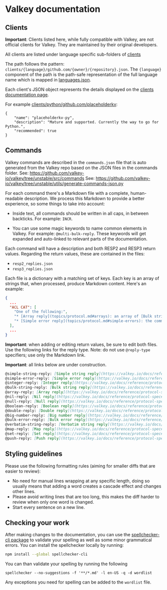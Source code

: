 # Valkey documentation

## Clients

**Important**:  Clients listed here, while fully compatible with Valkey, are not official clients for Valkey.
They are maintained by their original developers.

All clients are listed under language specific sub-folders of [clients](./clients)

The path follows the pattern: ``clients/{language}/github.com/{owner}/{repository}.json``.
The ``{language}`` component of the path is the path-safe representation
of the full language name which is mapped in [languages.json](./languages.json).

Each client's JSON object represents the details displayed on the [clients documentation page](https://valkey.io/docs/clients).

For example [clients/python/github.com/placeholderkv](./clients/python/github.com/placeholderkv/placeholderkv-py.json):

```
{
    "name": "placeholderkv-py",
    "description": "Mature and supported. Currently the way to go for Python.",
    "recommended": true
}
```

## Commands

Valkey commands are described in the `commands.json` file that is auto generated
from the Valkey repo based on the JSON files in the commands folder.
See: https://github.com/valkey-io/valkey/tree/unstable/src/commands
See: https://github.com/valkey-io/valkey/tree/unstable/utils/generate-commands-json.py

For each command there's a Markdown file with a complete, human-readable
description.
We process this Markdown to provide a better experience, so some things to take
into account:

*   Inside text, all commands should be written in all caps, in between
    backticks.
    For example: `INCR`.

*   You can use some magic keywords to name common elements in Valkey.
    For example: `@multi-bulk-reply`.
    These keywords will get expanded and auto-linked to relevant parts of the
    documentation.

Each command will have a description and both RESP2 and RESP3 return values.
Regarding the return values, these are contained in the files:

* `resp2_replies.json`
* `resp3_replies.json`

Each file is a dictionary with a matching set of keys. Each key is an array of strings that,
when processed, produce Markdown content. Here's an example:

```json
{
  ...
  "ACL CAT": [
    "One of the following:",
    "* [Array reply](topics/protocol.md#arrays): an array of [Bulk string reply](topics/protocol.md#bulk-strings) elements representing ACL categories or commands in a given category.",
    "* [Simple error reply](topics/protocol.md#simple-errors): the command returns an error if an invalid category name is given."
  ],
  ...
}
```

**Important**: when adding or editing return values, be sure to edit both files. Use the following
links for the reply type. Note: do not use `@reply-type` specifiers; use only the Markdown link.

**Important**: all links below are under construction.

```md
@simple-string-reply: [Simple string reply](https://valkey.io/docs/reference/protocol-spec#simple-strings)
@simple-error-reply: [Simple error reply](https://valkey.io/docs/reference/protocol-spec#simple-errors)
@integer-reply: [Integer reply](https://valkey.io/docs/reference/protocol-spec#integers)
@bulk-string-reply: [Bulk string reply](https://valkey.io/docs/reference/protocol-spec#bulk-strings)
@array-reply: [Array reply](https://valkey.io/docs/reference/protocol-spec#arrays)
@nil-reply: [Nil reply](https://valkey.io/docs/reference/protocol-spec#bulk-strings)
@null-reply: [Null reply](https://valkey.io/docs/reference/protocol-spec#nulls)
@boolean-reply: [Boolean reply](https://valkey.io/docs/reference/protocol-spec#booleans)
@double-reply: [Double reply](https://valkey.io/docs/reference/protocol-spec#doubles)
@big-number-reply: [Big number reply](https://valkey.io/docs/reference/protocol-spec#big-numbers)
@bulk-error-reply: [Bulk error reply](https://valkey.io/docs/reference/protocol-spec#bulk-errors)
@verbatim-string-reply: [Verbatim string reply](https://valkey.io/docs/reference/protocol-spec#verbatim-strings)
@map-reply: [Map reply](https://valkey.io/docs/reference/protocol-spec#maps)
@set-reply: [Set reply](https://valkey.io/docs/reference/protocol-spec#sets)
@push-reply: [Push reply](https://valkey.io/docs/reference/protocol-spec#pushes)
```

## Styling guidelines

Please use the following formatting rules (aiming for smaller diffs that are easier to review):

* No need for manual lines wrapping at any specific length,
  doing so usually means that adding a word creates a cascade effect and changes other lines.
* Please avoid writing lines that are too long,
  this makes the diff harder to review when only one word is changed.
* Start every sentence on a new line.


## Checking your work

After making changes to the documentation, you can use the [spellchecker-cli package](https://www.npmjs.com/package/spellchecker-cli)
to validate your spelling as well as some minor grammatical errors. You can install the spellchecker locally by running:

```bash
npm install --global spellchecker-cli
```

You can than validate your spelling by running the following

```
spellchecker --no-suggestions -f '**/*.md' -l en-US -q -d wordlist
```

Any exceptions you need for spelling can be added to the `wordlist` file.
